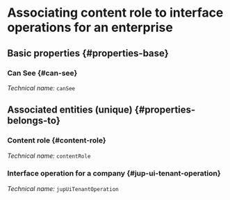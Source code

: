# Associating content role to interface operations for an enterprise
<!--- THIS FILE IS GENERATED PLEASE DO NOT EDIT IT DIRECTLY --->



## Basic properties {#properties-base}

### Can See {#can-see}



*Technical name:* ```canSee```


## Associated entities (unique) {#properties-belongs-to}

### Content role {#content-role}



*Technical name:* ```contentRole```

### Interface operation for a company {#jup-ui-tenant-operation}



*Technical name:* ```jupUiTenantOperation```





